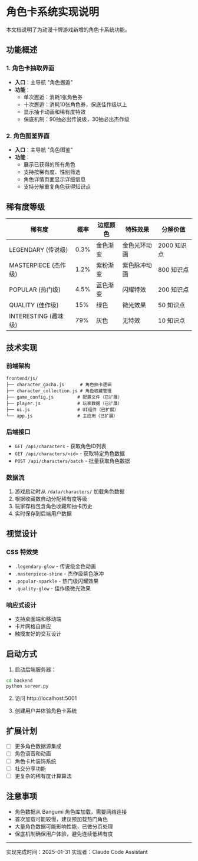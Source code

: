 # 角色卡系统实现说明

本文档说明了为动漫卡牌游戏新增的角色卡系统功能。

## 功能概述

### 1. 角色卡抽取界面
- **入口**：主导航 "角色邂逅"
- **功能**：
  - 单次邂逅：消耗1张角色券
  - 十次邂逅：消耗10张角色券，保底佳作级以上
  - 显示抽卡动画和稀有度特效
  - 保底机制：90抽必出传说级，30抽必出杰作级

### 2. 角色图鉴界面  
- **入口**：主导航 "角色图鉴"
- **功能**：
  - 展示已获得的所有角色
  - 支持按稀有度、性别筛选
  - 角色详情页面显示详细信息
  - 支持分解重复角色获得知识点

## 稀有度等级

| 稀有度 | 概率 | 边框颜色 | 特殊效果 | 分解价值 |
|--------|------|----------|----------|----------|
| LEGENDARY (传说级) | 0.3% | 金色渐变 | 金色光环动画 | 2000 知识点 |
| MASTERPIECE (杰作级) | 1.2% | 紫粉渐变 | 紫色脉冲动画 | 800 知识点 |
| POPULAR (热门级) | 4.5% | 蓝色渐变 | 闪耀特效 | 200 知识点 |
| QUALITY (佳作级) | 15% | 绿色 | 微光效果 | 50 知识点 |
| INTERESTING (趣味级) | 79% | 灰色 | 无特效 | 10 知识点 |

## 技术实现

### 前端架构
```
frontend/js/
├── character_gacha.js      # 角色抽卡逻辑
├── character_collection.js # 角色收藏管理
├── game_config.js         # 配置文件（已扩展）
├── player.js              # 玩家数据（已扩展）
├── ui.js                  # UI组件（已扩展）
└── app.js                 # 主应用（已扩展）
```

### 后端接口
- `GET /api/characters` - 获取角色ID列表
- `GET /api/characters/<id>` - 获取特定角色数据
- `POST /api/characters/batch` - 批量获取角色数据

### 数据流
1. 游戏启动时从 `/data/characters/` 加载角色数据
2. 根据收藏数自动分配稀有度等级
3. 玩家存档包含角色收藏和抽卡历史
4. 实时保存到后端用户数据

## 视觉设计

### CSS 特效类
- `.legendary-glow` - 传说级金色动画
- `.masterpiece-shine` - 杰作级紫色脉冲  
- `.popular-sparkle` - 热门级闪耀效果
- `.quality-glow` - 佳作级微光效果

### 响应式设计
- 支持桌面端和移动端
- 卡片网格自适应
- 触摸友好的交互设计

## 启动方式

1. 启动后端服务器：
```bash
cd backend
python server.py
```

2. 访问 http://localhost:5001

3. 创建用户并体验角色卡系统

## 扩展计划

- [ ] 更多角色数据源集成
- [ ] 角色语音和动画
- [ ] 角色卡片装饰系统
- [ ] 社交分享功能
- [ ] 更复杂的稀有度计算算法

## 注意事项

- 角色数据从 Bangumi 角色库加载，需要网络连接
- 首次加载可能较慢，建议预加载热门角色
- 大量角色数据可能影响性能，已做分页处理
- 保底机制确保用户体验，避免连续低稀有度

---

实现完成时间：2025-01-31
实现者：Claude Code Assistant